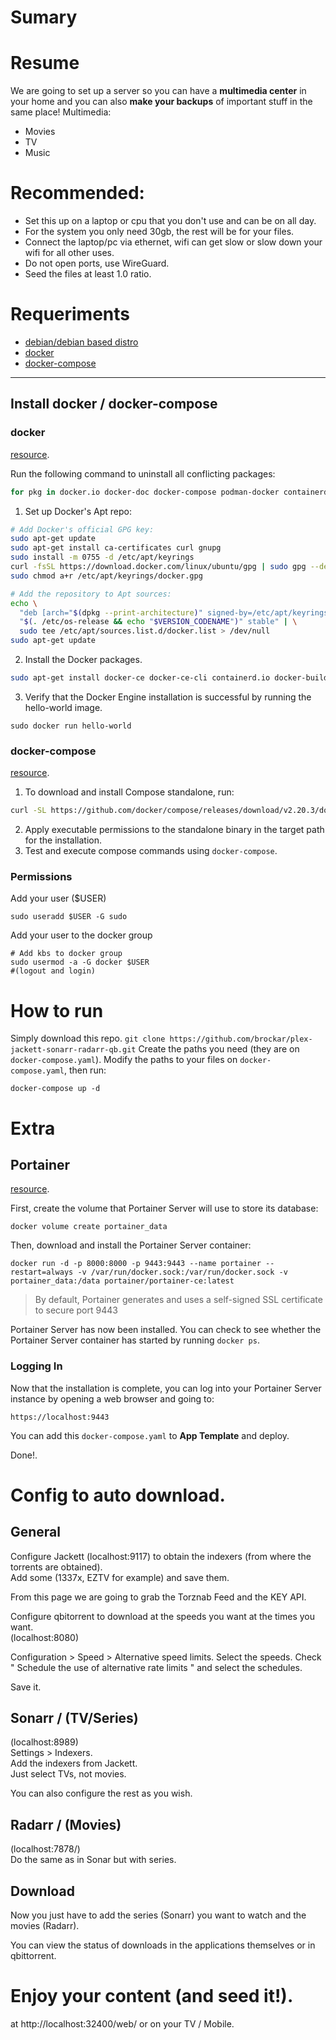 # Sumary


# Resume
We are going to set up a server so you can have a **multimedia center** in your home and you can also **make your backups** of important stuff in the same place!
Multimedia: 
- Movies
- TV
- Music

# Recommended:
- Set this up on a laptop or cpu that you don't use and can be on all day.
- For the system you only need 30gb, the rest will be for your files.
- Connect the laptop/pc via ethernet, wifi can get slow or slow down your wifi for all other uses.
- Do not open ports, use WireGuard.
- Seed the files at least 1.0 ratio.

# Requeriments
- [debian/debian based distro](https://brockar.github.io/easy-download-debian/)
- [docker](https://docs.docker.com/engine/install/ubuntu/)
- [docker-compose](https://docs.docker.com/compose/install/standalone/)

--- 
## Install docker / docker-compose
### docker
[resource](https://docs.docker.com/engine/install/ubuntu/).  

Run the following command to uninstall all conflicting packages:  
``` bash
for pkg in docker.io docker-doc docker-compose podman-docker containerd runc; do sudo apt-get remove $pkg; done
```  
  
1. Set up Docker's Apt repo:
``` bash
# Add Docker's official GPG key:
sudo apt-get update
sudo apt-get install ca-certificates curl gnupg
sudo install -m 0755 -d /etc/apt/keyrings
curl -fsSL https://download.docker.com/linux/ubuntu/gpg | sudo gpg --dearmor -o /etc/apt/keyrings/docker.gpg
sudo chmod a+r /etc/apt/keyrings/docker.gpg

# Add the repository to Apt sources:
echo \
  "deb [arch="$(dpkg --print-architecture)" signed-by=/etc/apt/keyrings/docker.gpg] https://download.docker.com/linux/ubuntu \
  "$(. /etc/os-release && echo "$VERSION_CODENAME")" stable" | \
  sudo tee /etc/apt/sources.list.d/docker.list > /dev/null
sudo apt-get update
```  
   
2. Install the Docker packages.  
```bash
sudo apt-get install docker-ce docker-ce-cli containerd.io docker-buildx-plugin docker-compose-plugin
```   

3. Verify that the Docker Engine installation is successful by running the hello-world image.
```docker
sudo docker run hello-world
```

### docker-compose
[resource](https://docs.docker.com/compose/install/standalone/).

1. To download and install Compose standalone, run:

```bash
curl -SL https://github.com/docker/compose/releases/download/v2.20.3/docker-compose-linux-x86_64 -o /usr/local/bin/docker-compose
```  

2. Apply executable permissions to the standalone binary in the target path for the installation.  
3. Test and execute compose commands using `docker-compose`.

### Permissions
Add your user ($USER)
```
sudo useradd $USER -G sudo
```

Add your user to the docker group
```
# Add kbs to docker group
sudo usermod -a -G docker $USER
#(logout and login)
```

# How to run
Simply download this repo. `git clone https://github.com/brockar/plex-jackett-sonarr-radarr-qb.git`
Create the paths you need (they are on `docker-compose.yaml`).
Modify the paths to your files on `docker-compose.yaml`, then run:
```
docker-compose up -d
```

# Extra
## Portainer
[resource](https://docs.portainer.io/start/install-ce/server/docker).  

First, create the volume that Portainer Server will use to store its database:  
```
docker volume create portainer_data
```

Then, download and install the Portainer Server container:
```
docker run -d -p 8000:8000 -p 9443:9443 --name portainer --restart=always -v /var/run/docker.sock:/var/run/docker.sock -v portainer_data:/data portainer/portainer-ce:latest
```
>By default, Portainer generates and uses a self-signed SSL certificate to secure port 9443

Portainer Server has now been installed. You can check to see whether the Portainer Server container has started by running `docker ps`.

### Logging In
Now that the installation is complete, you can log into your Portainer Server instance by opening a web browser and going to:
```
https://localhost:9443 
```

You can add this `docker-compose.yaml` to **App Template** and deploy.  

Done!.

# Config to auto download.
## General
Configure Jackett (localhost:9117) to obtain the indexers (from where the torrents are obtained).  
Add some (1337x, EZTV for example) and save them.  
  
From this page we are going to grab the Torznab Feed and the KEY API.  

Configure qbitorrent to download at the speeds you want at the times you want.  
(localhost:8080)

Configuration > Speed > Alternative speed limits. 
Select the speeds.
Check " Schedule the use of alternative rate limits " and select the schedules.  
  
Save it.

## Sonarr / (TV/Series)
(localhost:8989)  
Settings > Indexers.    
Add the indexers from Jackett.    
Just select TVs, not movies.    

You can also configure the rest as you wish.    

## Radarr / (Movies)
(localhost:7878/)  
Do the same as in Sonar but with series.  

## Download 
Now you just have to add the series (Sonarr) you want to watch and the movies (Radarr).  
  
You can view the status of downloads in the applications themselves or in qbittorrent.  
  
# Enjoy your content (and seed it!).
at http://localhost:32400/web/
or on your TV / Mobile.
